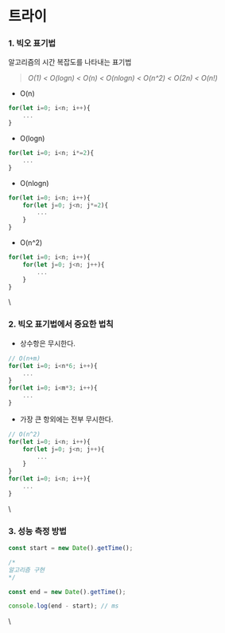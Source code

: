 # 트라이

### 1. 빅오 표기법

알고리즘의 시간 복잡도를 나타내는 표기법

> _O(1) < O(logn) < O(n) < O(nlogn) < O(n^2) < O(2n) < O(n!)_

* O(n)

```javascript
for(let i=0; i<n; i++){
    ...
}
```

* O(logn)

```javascript
for(let i=0; i<n; i*=2){
    ...
}
```

* O(nlogn)

```javascript
for(let i=0; i<n; i++){
    for(let j=0; j<n; j*=2){
        ...
    }
}
```

* O(n^2)

```javascript
for(let i=0; i<n; i++){
    for(let j=0; j<n; j++){
        ...
    }
}
```

\


### 2. 빅오 표기법에서 중요한 법칙

* 상수항은 무시한다.

```javascript
// O(n+m)
for(let i=0; i<n*6; i++){
    ...
}
for(let i=0; i<m*3; i++){
    ...
}
```

* 가장 큰 항외에는 전부 무시한다.

```javascript
// O(n^2)
for(let i=0; i<n; i++){
    for(let j=0; j<n; j++){
        ...
    }
}
for(let i=0; i<n; i++){
    ...
}
```

\


### 3. 성능 측정 방법

```javascript
const start = new Date().getTime();

/*
알고리즘 구현
*/

const end = new Date().getTime();

console.log(end - start); // ms
```

\
